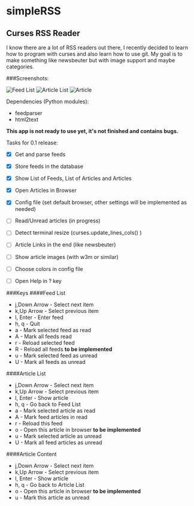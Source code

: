 # simpleRSS
## Curses RSS Reader

I know there are a lot of RSS readers out there, I recently decided to learn how to program with curses and also learn how to use git.
My goal is to make something like newsbeuter but with image support and maybe categories.

###Screenshots:

![Feed List](http://i.imgur.com/tAOYBzJ.png)
![Article List](http://i.imgur.com/nYcQldL.png)
![Article](http://i.imgur.com/S9ivkCW.png)

Dependencies (Python modules):
  * feedparser
  * html2text
 

**This app is not ready to use yet, it's not finished and contains bugs.**

Tasks for 0.1 release:
- [x] Get and parse feeds
- [x] Store feeds in the database
- [x] Show List of Feeds, List of Articles and Articles
- [x] Open Articles in Browser
- [x] Config file (set default browser, other settings will be implemented as needed)
- [ ] Read/Unread articles (in progress)
- [ ] Detect terminal resize (curses.update_lines_cols() )
- [ ] Article Links in the end (like newsbeuter)
- [ ] Show article images (with w3m or similar)
- [ ] Choose colors in config file 
- [ ] Open Help in ? key


###Keys
####Feed List
* j,Down Arrow - Select next item
* k,Up Arrow	 - Select previous item
* l, Enter	 - Enter feed
* h, q		 - Quit
* a			 - Mark selected feed as read
* A			 - Mark all feeds read
* r			 - Reload selected feed
* R			 - Reload all feeds
**to be implemented**
* u			 - Mark selected feed as unread
* U			 - Mark all feeds as unread

####Article List
* j,Down Arrow - Select next item
* k,Up Arrow	 - Select previous item
* l, Enter	 - Show article
* h, q		 - Go back to Feed List
* a			 - Mark selected article as read
* A			 - Mark feed articles in read
* r			 - Reload this feed
* o			 - Open this article in browser
**to be implemented**
* u			 - Mark selected article as unread
* U			 - Mark all feed articles as unread

####Article Content
* j,Down Arrow - Select next item
* k,Up Arrow	 - Select previous item
* l, Enter	 - Show article
* h, q		 - Go back to Article List
* o			 - Open this article in browser
**to be implemented**
* u			 - Mark this article as unread
